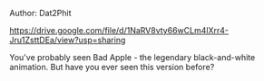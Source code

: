 Author: Dat2Phit

https://drive.google.com/file/d/1NaRV8vty66wCLm4lXrr4-Jru1ZsttDEa/view?usp=sharing

You've probably seen Bad Apple - the legendary black-and-white animation. But have you ever seen this version before?

